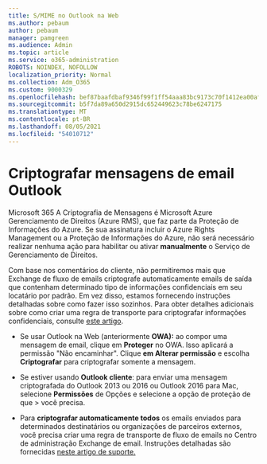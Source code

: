 ```yaml
---
title: S/MIME no Outlook na Web
ms.author: pebaum
author: pebaum
manager: pamgreen
ms.audience: Admin
ms.topic: article
ms.service: o365-administration
ROBOTS: NOINDEX, NOFOLLOW
localization_priority: Normal
ms.collection: Adm_O365
ms.custom: 9000329
ms.openlocfilehash: bef87baafdbaf9346f99f1ff54aaa83bc9173c70f1412ea00afb717c15a8014c
ms.sourcegitcommit: b5f7da89a650d2915dc652449623c78be6247175
ms.translationtype: MT
ms.contentlocale: pt-BR
ms.lasthandoff: 08/05/2021
ms.locfileid: "54010712"
---
```

# <a name="encrypt-email-messages-in-outlook"></a>Criptografar mensagens de email Outlook

Microsoft 365 A Criptografia de Mensagens é Microsoft Azure Gerenciamento de Direitos (Azure RMS), que faz parte da Proteção de Informações do Azure. Se sua assinatura incluir o Azure Rights Management ou a Proteção de Informações do Azure, não será necessário realizar nenhuma ação para habilitar ou ativar **manualmente** o Serviço de Gerenciamento de Direitos.

Com base nos comentários do cliente, não permitiremos mais que Exchange de fluxo de emails criptografe automaticamente emails de saída que contenham determinado tipo de informações confidenciais em seu locatário por padrão. Em vez disso, estamos fornecendo instruções detalhadas sobre como fazer isso sozinhos. Para obter detalhes adicionais sobre como criar uma regra de transporte para criptografar informações confidenciais, consulte [este artigo](https://aka.ms/OmeEtr).

- Se usar Outlook na Web (anteriormente **OWA):** ao compor uma mensagem de email, clique em **Proteger** no OWA. Isso aplicará a permissão "Não encaminhar". Clique **em Alterar permissão** e escolha **Criptografar** para criptografar somente a mensagem.

- Se estiver usando **Outlook cliente**: para enviar uma mensagem criptografada do Outlook 2013 ou 2016 ou Outlook 2016 para Mac, selecione **Permissões** de Opções e selecione a opção de proteção de que  >  você precisa.

- Para **criptografar automaticamente todos** os emails enviados para determinados destinatários ou organizações de parceiros externos, você precisa criar uma regra de transporte de fluxo de emails no Centro de administração Exchange de email. Instruções detalhadas são fornecidas [neste artigo de suporte.](https://docs.microsoft.com/microsoft-365/compliance/define-mail-flow-rules-to-encrypt-email#create-mail-flow-rules-to-encrypt-email-messages-with-the-new-ome-capabilities)

